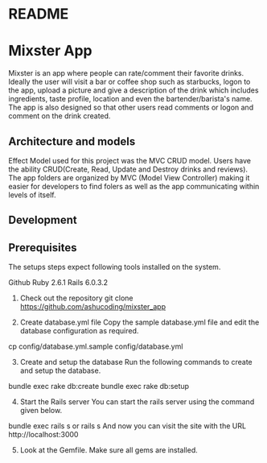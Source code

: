 # README

# Mixster App

Mixster is an app where people can rate/comment their favorite drinks. Ideally 
the user will visit a bar or coffee shop such as starbucks, logon to the app,
upload a picture and give a description of the drink which includes ingredients,
taste profile, location and even the bartender/barista's name. The app is also 
designed so that other users read comments or logon and comment on the drink created. 


## Architecture and models

Effect Model used for this project was the MVC CRUD model. Users have the ability 
CRUD(Create, Read, Update and Destroy drinks and reviews). The app folders are organized 
by MVC (Model View Controller) making it easier for developers to find folers as well as 
the app communicating within levels of itself. 


## Development

## Prerequisites
The setups steps expect following tools installed on the system.

Github
Ruby 2.6.1
Rails 6.0.3.2
1. Check out the repository
git clone https://github.com/ashucoding/mixster_app

2. Create database.yml file
Copy the sample database.yml file and edit the database configuration as required.

cp config/database.yml.sample config/database.yml

3. Create and setup the database
Run the following commands to create and setup the database.

bundle exec rake db:create
bundle exec rake db:setup

4. Start the Rails server
You can start the rails server using the command given below.

bundle exec rails s or rails s
And now you can visit the site with the URL http://localhost:3000

5. Look at the Gemfile. Make sure all gems are installed. 



